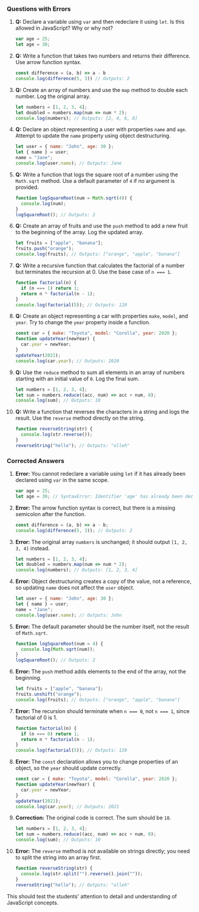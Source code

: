 
### **Questions with Errors**

1. **Q:** Declare a variable using `var` and then redeclare it using `let`. Is this allowed in JavaScript? Why or why not?
    ```javascript
    var age = 25;
    let age = 30;
    ```
    
2. **Q:** Write a function that takes two numbers and returns their difference. Use arrow function syntax.
    ```javascript
    const difference = (a, b) => a - b
    console.log(difference(5, 3)) // Outputs: 2
    ```

3. **Q:** Create an array of numbers and use the `map` method to double each number. Log the original array.
    ```javascript
    let numbers = [1, 2, 3, 4];
    let doubled = numbers.map(num => num * 2);
    console.log(numbers); // Outputs: [2, 4, 6, 8]
    ```

4. **Q:** Declare an object representing a user with properties `name` and `age`. Attempt to update the `name` property using object destructuring.
    ```javascript
    let user = { name: "John", age: 30 };
    let { name } = user;
    name = "Jane";
    console.log(user.name); // Outputs: Jane
    ```

5. **Q:** Write a function that logs the square root of a number using the `Math.sqrt` method. Use a default parameter of `4` if no argument is provided.
    ```javascript
    function logSquareRoot(num = Math.sqrt(4)) {
      console.log(num);
    }
    logSquareRoot(); // Outputs: 2
    ```

6. **Q:** Create an array of fruits and use the `push` method to add a new fruit to the beginning of the array. Log the updated array.
    ```javascript
    let fruits = ["apple", "banana"];
    fruits.push("orange");
    console.log(fruits); // Outputs: ["orange", "apple", "banana"]
    ```

7. **Q:** Write a recursive function that calculates the factorial of a number but terminates the recursion at 0. Use the base case of `n === 1`.
    ```javascript
    function factorial(n) {
      if (n === 1) return 1;
      return n * factorial(n - 1);
    }
    console.log(factorial(5)); // Outputs: 120
    ```

8. **Q:** Create an object representing a car with properties `make`, `model`, and `year`. Try to change the `year` property inside a function.
    ```javascript
    const car = { make: "Toyota", model: "Corolla", year: 2020 };
    function updateYear(newYear) {
      car.year = newYear;
    }
    updateYear(2021);
    console.log(car.year); // Outputs: 2020
    ```

9. **Q:** Use the `reduce` method to sum all elements in an array of numbers starting with an initial value of `0`. Log the final sum.
    ```javascript
    let numbers = [1, 2, 3, 4];
    let sum = numbers.reduce((acc, num) => acc + num, 0);
    console.log(sum); // Outputs: 10
    ```

10. **Q:** Write a function that reverses the characters in a string and logs the result. Use the `reverse` method directly on the string.
    ```javascript
    function reverseString(str) {
      console.log(str.reverse());
    }
    reverseString("hello"); // Outputs: "olleh"
    ```

### **Corrected Answers**

1. **Error:** You cannot redeclare a variable using `let` if it has already been declared using `var` in the same scope.
    ```javascript
    var age = 25;
    let age = 30; // SyntaxError: Identifier 'age' has already been declared
    ```

2. **Error:** The arrow function syntax is correct, but there is a missing semicolon after the function.
    ```javascript
    const difference = (a, b) => a - b;
    console.log(difference(5, 3)); // Outputs: 2
    ```

3. **Error:** The original array `numbers` is unchanged; it should output `[1, 2, 3, 4]` instead.
    ```javascript
    let numbers = [1, 2, 3, 4];
    let doubled = numbers.map(num => num * 2);
    console.log(numbers); // Outputs: [1, 2, 3, 4]
    ```

4. **Error:** Object destructuring creates a copy of the value, not a reference, so updating `name` does not affect the `user` object.
    ```javascript
    let user = { name: "John", age: 30 };
    let { name } = user;
    name = "Jane";
    console.log(user.name); // Outputs: John
    ```

5. **Error:** The default parameter should be the number itself, not the result of `Math.sqrt`.
    ```javascript
    function logSquareRoot(num = 4) {
      console.log(Math.sqrt(num));
    }
    logSquareRoot(); // Outputs: 2
    ```

6. **Error:** The `push` method adds elements to the end of the array, not the beginning.
    ```javascript
    let fruits = ["apple", "banana"];
    fruits.unshift("orange");
    console.log(fruits); // Outputs: ["orange", "apple", "banana"]
    ```

7. **Error:** The recursion should terminate when `n === 0`, not `n === 1`, since factorial of 0 is 1.
    ```javascript
    function factorial(n) {
      if (n === 0) return 1;
      return n * factorial(n - 1);
    }
    console.log(factorial(5)); // Outputs: 120
    ```

8. **Error:** The `const` declaration allows you to change properties of an object, so the `year` should update correctly.
    ```javascript
    const car = { make: "Toyota", model: "Corolla", year: 2020 };
    function updateYear(newYear) {
      car.year = newYear;
    }
    updateYear(2021);
    console.log(car.year); // Outputs: 2021
    ```

9. **Correction:** The original code is correct. The sum should be `10`.
    ```javascript
    let numbers = [1, 2, 3, 4];
    let sum = numbers.reduce((acc, num) => acc + num, 0);
    console.log(sum); // Outputs: 10
    ```

10. **Error:** The `reverse` method is not available on strings directly; you need to split the string into an array first.
    ```javascript
    function reverseString(str) {
      console.log(str.split("").reverse().join(""));
    }
    reverseString("hello"); // Outputs: "olleh"
    ``` 

This should test the students' attention to detail and understanding of JavaScript concepts.
